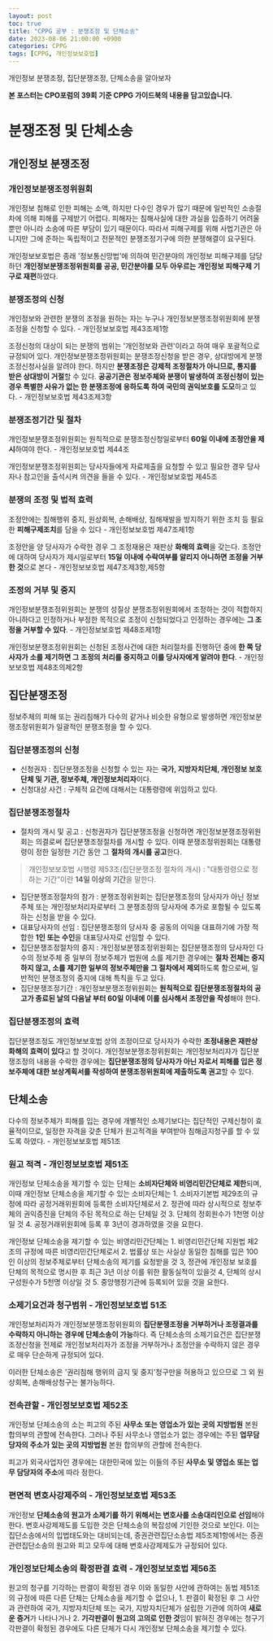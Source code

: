 ```yaml
---
layout: post
toc: true
title: "CPPG 공부 : 분쟁조정 및 단체소송"
date: 2023-08-06 21:00:00 +0900
categories: CPPG
tags: [CPPG, 개인정보보호법]
---
```

개인정보 분쟁조정, 집단분쟁조정, 단체소송을 알아보자

**본 포스터는 CPO포럼의 39회 기준 CPPG 가이드북의 내용을 담고있습니다.**

# 분쟁조정 및 단체소송

## 개인정보 분쟁조정

### 개인정보분쟁조정위원회

개인정보 침해로 인한 피해는 소액, 하지만 다수인 경우가 많기 때문에 일반적인 소송절차에 의해 피해를 구제받기 어렵다. 피해자는 침해사실에 대한 과실을 입증하기 어려울 뿐만 아니라 소송에 따른 부담이 있기 때문이다. 따라서 피해구제를 위해 사법기관은 아니지만 그에 준하는 독립적이고 전문적인 분쟁조정기구에 의한 분쟁해결이 요구된다.

개인정보보호법은 종래 '정보통신망법'에 의하여 민간분야의 개인정보 피해구제를 담당하던 **개인정보분쟁조정위원회를 공공, 민간분야를 모두 아우르는 개인정보 피해구제 기구로 재편**하였다.

### 분쟁조정의 신청

개인정보와 관련한 분쟁의 조정을 원하는 자는 누구나 개인정보분쟁조정위원회에 분쟁조정을 신청할 수 있다. - 개인정보보호법 제43조제1항

조정신청의 대상이 되는 분쟁의 범위는 '개인정보와 관련'이라고 하여 매우 포괄적으로 규정되어 있다. 개인정보분쟁조정위원회는 분쟁조정신청을 받은 경우, 상대방에게 분쟁조정신청사실을 알려야 한다. 하지만 **분쟁조정은 강제적 조정절차가 아니므로, 통지를 받은 상대방이 거절**할 수 있다. **공공기관은 정보주체와 분쟁이 발생하여 조정신청이 있는 경우 특별한 사유가 없는 한 분쟁조정에 응하도록 하여 국민의 권익보호를 도모**하고 있다. - 개인정보보호법 제43조제3항

### 분쟁조정기간 및 절차

개인정보분쟁조정위원회는 원칙적으로 분쟁조정신청일로부터 **60일 이내에 조정안을 제시**하여야 한다. - 개인정보보호법 제44조

개인정보분쟁조정위원회는 당사자들에게 자료제출을 요청할 수 있고 필요한 경우 당사자나 참고인을 출석시켜 의견을 들을 수 있다. - 개인정보보호법 제45조

### 분쟁의 조정 및 법적 효력

조정안에는 침해행위 중지, 원상회복, 손해배상, 침해재발을 방지하기 위한 조치 등 필요한 **피해구제조치**를 담을 수 있다 - 개인정보보호법 제47조제1항

조정안을 양 당사자가 수락한 경우 그 조정재용은 재판상 **화해의 효력**을 갖는다. 조정안에 대하여 당사자가 제시일로부터 **15일 이내에 수락여부를 알리지 아니하면 조정을 거부한 것**으로 본다 - 개인정보보호법 제47조제3항,제5항

### 조정의 거부 및 중지

개인정보분쟁조정위원회는 분쟁의 성질상 분쟁조정위원회에서 조정하는 것이 적합하지 아니하다고 인정하거나 부정한 목적으로 조정이 신청되었다고 인정하는 경우에는 **그 조정을 거부할 수 있다**. - 개인정보보호법 제48조제1항

개인정보분쟁조정위원회는 신청된 조정사건에 대한 처리절차를 진행하던 중에 **한 쪽 당사자가 소를 제기하면 그 조정의 처리를 중지하고 이를 당사자에게 알려야 한다**. - 개인정보보호법 제48조의제2항

## 집단분쟁조정

정보주체의 피해 또는 권리침해가 다수의 같거나 비슷한 유형으로 발생하면 개인정보분쟁조정위원회가 일괄적인 분쟁조정을 할 수 있다.

### 집단분쟁조정의 신청

 - 신청권자 : 집단분쟁조정을 신청할 수 있는 자는 **국가, 지방자치단체, 개인정보 보호단체 및 기관, 정보주체, 개인정보처리자**이다.
 - 신청대상 사건 : 구체적 요건에 대해서는 대통령령에 위임하고 있다.

### 집단분쟁조정절차

 - 절차의 개시 및 공고 : 신청권자가 집단분쟁조정을 신청하면 개인정보분쟁조정위원회는 의결로써 집단분쟁조정절차를 개시할 수 있다. 이때 분쟁조정위원회는 대통령령이 정한 일정한 기간 동안 그 **절차의 개시를 공고**한다.
 > 개인정보보호법 시행령 제53조(집단분쟁조정 절차의 개시) : "대통령령으로 정하는 기간"이란 **14일 이상의 기간**을 말한다.
 - 집단분쟁조정절차의 참가 : 분쟁조정위원회는 집단분쟁조정의 당사자가 아닌 정보주체 또는 개인정보처리자로부터 그 분쟁조정의 당사자에 추가로 포함될 수 있도록 하는 신청을 받을 수 있다.
 - 대표당사자의 선임 : 집단분쟁조정의 당사자 중 공동의 이익을 대표하기에 가장 적합한 **1인 또는 수인**을 대표당사자로 선임할 수 있다.
 - 집단분쟁조정절차의 중지 : 개인정보분쟁조정위원회는 집단분쟁조정의 당사자인 다수의 정보주체 중 일부의 정보주체가 법원에 소를 제기한 경우에는 **절차 전체는 중지하지 않고, 소를 제기한 일부의 정보주체만을 그 절차에서 제외**하도록 함으로써, 일반적인 분쟁조정의 중지에 대해 특칙을 두고 있다.
 -  집단분쟁조정기간 : 개인정보분쟁조정위원회는 **원칙적으로 집단분쟁조정절차의 공고가 종료된 날의 다음날 부터 60일 이내에 이를 심사해서 조정안을 작성**해야 한다.

### 집단분쟁조정의 효력

집단분쟁조정도 개인정보보호법 상의 조정이므로 당사자가 수락한 **조정내용은 재판상 화해의 효력이 있다**고 할 것이다. 개인정보분쟁조정위원회는 개인정보처리자가 집단분쟁조정의 내용을 수락한 경우에는 **집단분쟁조정의 당사자가 아닌 자로서 피해를 입은 정보주체에 대한 보상계획서를 작성하여 분쟁조정위원회에 제출하도록 권고**할 수 있다.

## 단체소송

다수의 정보주체가 피해를 입는 경우에 개별적인 소제기보다는 집단적인 구제신청이 효율적이므로, 일정한 자격을 갖춘 단체가 원고적격을 부여받아 침해금지청구를 할 수 있도록 하였다. - 개인정보보호법 제51조

### 원고 적격 - 개인정보보호법 제51조

개인정보 단체소송을 제기할 수 있는 단체는 **소비자단체와 비영리민간단체로 제한**되며, 이때 개인정보 단체소송을 제기할 수 있는 소비자단체는 1. 소비자기본법 제29조의 규정에 따라 공정거래위원회에 등록한 소비자단체로서 2. 정관에 따라 상시적으로 정보주체의 권익증진을 단체의 주된 목적으로 하는 단체일 것 3. 단체의 정회원수가 1천명 이상일 것 4. 공정거래위원회에 등록 후 3년이 경과하였을 것을 요한다.

개인정보 단체소송을 제기할 수 있는 비영리민간단체는 1. 비영리민간단체 지원법 제2조의 규정에 따른 비영리민간단체로서 2. 법률상 또는 사실상 동일한 침해를 입은 100인 이상의 정보주체로부터 단체소송의 제기를 요청받을 것 3, 정관에 개인정보 보호를 단체의 목적으로 명시한 후 최근 3년 이상 이를 위한 활동실적이 있을것 4, 단체의 상시 구성원수가 5천명 이상일 것 5. 중앙행정기관에 등록되어 있을 것을 요한다.

### 소제기요건과 청구범위 - 개인정보보호법 51조

개인정보처리자가 개인정보분쟁조정위원회의 **집단분쟁조정을 거부하거나 조정결과를 수락하지 아니하는 경우에 단체소송이 가능**하다. 즉 단체소송의 소제기요건은 집단분쟁조정신청을 전제로 개인정보처리자가 조정을 거부하거나 조정안을 수락하지 않은 경우로 매우 단순하게 규정되어 있다.

이러한 단체소송은 '권리침해 행위의 금지 및 중지'청구만을 허용하고 있으므로 그 외 원상회복, 손해배상청구는 불가능하다.

### 전속관할 - 개인정보보호법 제52조

개인정보 단체소송의 소는 피고의 주된 **사무소 또는 영업소가 있는 곳의 지방법원** 본원 합의부의 관할에 전속한다. 그러나 주된 사무소나 영업소가 없는 경우에는 주된 **업무담당자의 주소가 있는 곳의 지방법원** 본원 합의부의 관할에 전속한다.

피고가 외국사업자인 경우에는 대한민국에 있는 이들의 주된 **사무소 및 영업소 또는 업무 담당자의 주소**에 따라 정한다.

### 편면적 변호사강제주의 - 개인정보보호법 제53조

개인정보 **단체소송의 원고가 소제기를 하기 위해서는 변호사를 소송대리인으로 선임**해야 한다. 변호사강제제도를 도입한 것은 단체소송의 복잡성에 기인한 것으로 보인다. 이는 집단소송에서의 입법태도와는 대비되는데, 증권관련집단소송법 제5조제1항에서는 증권관련집단소송의 원고와 피고 모두에 대해 변호사강제제도가 규정되어 있다.

### 개인정보단체소송의 확정판결 효력 - 개인정보보호법 제56조

원고의 청구를 기각하는 판결이 확정된 경우 이와 동일한 사안에 관하여는 동법 제51조의 규정에 따른 다른 단체는 단체소송을 제기할 수 없으나, 1. 판결이 확정된 후 그 사안과 관련하여 국가, 지방자치단체 또는 국가, 지방자치단체가 설립한 기관에 의하여 **새로운 증거**가 나타나거나 2. **기각판결이 원고의 고의로 인한 것**임이 밝혀진 경우에는 청구기각판결이 확정된 경우에도 다른 단체가 다시 개인정보 단체소송을 제기할 수 있다.